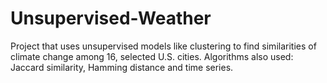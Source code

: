 # Unsupervised-Weather
Project that uses unsupervised models like clustering to find similarities of climate change among 16, selected U.S. cities. Algorithms also used: Jaccard similarity, Hamming distance and time series.
